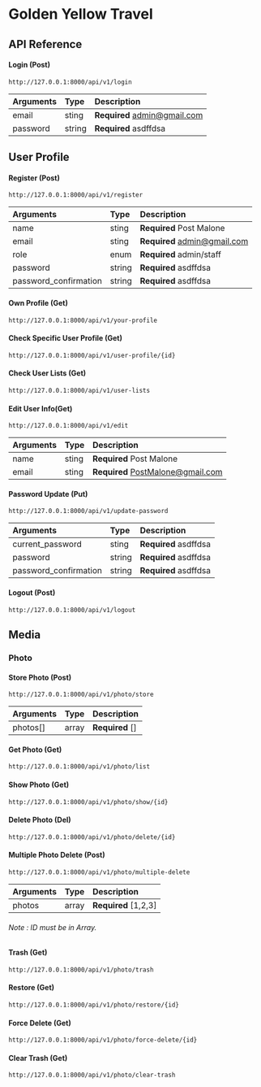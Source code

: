# Golden Yellow Travel

## API Reference

#### Login (Post)

```http
http://127.0.0.1:8000/api/v1/login
```

| Arguments | Type   | Description                  |
| :-------- | :----- | :--------------------------- |
| email     | sting  | **Required** admin@gmail.com |
| password  | string | **Required** asdffdsa        |

## User Profile

#### Register (Post)

```http
http://127.0.0.1:8000/api/v1/register
```

| Arguments             | Type   | Description                  |
| :-------------------- | :----- | :--------------------------- |
| name                  | sting  | **Required** Post Malone     |
| email                 | sting  | **Required** admin@gmail.com |
| role                  | enum   | **Required** admin/staff     |
| password              | string | **Required** asdffdsa        |
| password_confirmation | string | **Required** asdffdsa        |

#### Own Profile (Get)

```http
http://127.0.0.1:8000/api/v1/your-profile
```

#### Check Specific User Profile (Get)

```http
http://127.0.0.1:8000/api/v1/user-profile/{id}
```

#### Check User Lists (Get)

```http
http://127.0.0.1:8000/api/v1/user-lists
```

#### Edit User Info(Get)

```http
http://127.0.0.1:8000/api/v1/edit
```

| Arguments | Type  | Description                       |
| :-------- | :---- | :-------------------------------- |
| name      | sting | **Required** Post Malone          |
| email     | sting | **Required** PostMalone@gmail.com |

#### Password Update (Put)

```http
http://127.0.0.1:8000/api/v1/update-password
```

| Arguments             | Type   | Description           |
| :-------------------- | :----- | :-------------------- |
| current_password      | sting  | **Required** asdffdsa |
| password              | string | **Required** asdffdsa |
| password_confirmation | string | **Required** asdffdsa |

#### Logout (Post)

```http
http://127.0.0.1:8000/api/v1/logout
```

## Media

### Photo

#### Store Photo (Post)

```https
http://127.0.0.1:8000/api/v1/photo/store
```

| Arguments | Type  | Description     |
| :-------- | :---- | :-------------- |
| photos[]  | array | **Required** [] |

#### Get Photo (Get)

```https
http://127.0.0.1:8000/api/v1/photo/list
```

#### Show Photo (Get)

```https
http://127.0.0.1:8000/api/v1/photo/show/{id}
```

#### Delete Photo (Del)

```https
http://127.0.0.1:8000/api/v1/photo/delete/{id}
```

#### Multiple Photo Delete (Post)

```https
http://127.0.0.1:8000/api/v1/photo/multiple-delete
```

| Arguments | Type  | Description          |
| :-------- | :---- | :------------------- |
| photos    | array | **Required** [1,2,3] |

###### Note : ID must be in Array.

#### Trash (Get)

```https
http://127.0.0.1:8000/api/v1/photo/trash
```

#### Restore (Get)

```https
http://127.0.0.1:8000/api/v1/photo/restore/{id}
```

#### Force Delete (Get)

```https
http://127.0.0.1:8000/api/v1/photo/force-delete/{id}
```

#### Clear Trash (Get)

```https
http://127.0.0.1:8000/api/v1/photo/clear-trash
```
